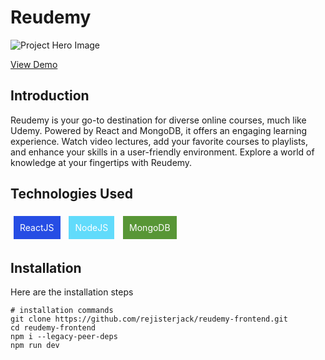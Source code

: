 # Reudemy 

![Project Hero Image](https://res.cloudinary.com/dktfpedhu/image/upload/v1693645309/reudemy_w1iabp.jpg)

[View Demo](https://reudemy-frontend.vercel.app)

## Introduction

Reudemy is your go-to destination for diverse online courses, much like Udemy. Powered by React and MongoDB, it offers an engaging learning experience. Watch video lectures, add your favorite courses to playlists, and enhance your skills in a user-friendly environment. Explore a world of knowledge at your fingertips with Reudemy.

## Technologies Used

<div style="background-color: #264de4; color: #fff; padding: 10px; margin: 5px; display: inline-block;">ReactJS</div>
<div style="background-color: #61dbfb; color: #fff; padding: 10px; margin: 5px; display: inline-block;">NodeJS</div>
<div style="background-color: #589636; color: #fff; padding: 10px; margin: 5px; display: inline-block;">MongoDB</div>


## Installation

Here are the installation steps

```shell
# installation commands
git clone https://github.com/rejisterjack/reudemy-frontend.git
cd reudemy-frontend
npm i --legacy-peer-deps
npm run dev

